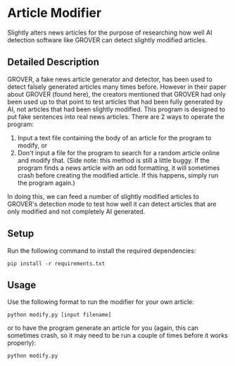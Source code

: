 # Article Modifier
Slightly alters news articles for the purpose of researching how well AI detection software like GROVER can detect slightly modified articles.

## Detailed Description
GROVER, a fake news article generator and detector, has been used to detect falsely generated articles many times before. However in their paper about GROVER (found here), the creators mentioned that GROVER had only been used up to that point to test articles that had been fully generated by AI, not articles that had been slightly modified. This program is designed to put fake sentences into real news articles. There are 2 ways to operate the program:

1. Input a text file containing the body of an article for the program to modify, or
2. Don't input a file for the program to search for a random article online and modify that. (Side note: this method is still a little buggy. If the program finds a news article with an odd formatting, it will sometimes crash before creating the modified article. If this happens, simply run the program again.)

In doing this, we can feed a number of slightly modified articles to GROVER's detection mode to test how well it can detect articles that are only modified and not completely AI generated.

## Setup
Run the following command to install the required dependencies:
```
pip install -r requirements.txt
```

## Usage
Use the following format to run the modifier for your own article:
```
python modify.py [input filename]
```
or to have the program generate an article for you (again, this can sometimes crash, so it may need to be run a couple of times before it works properly):
```
python modify.py
```

